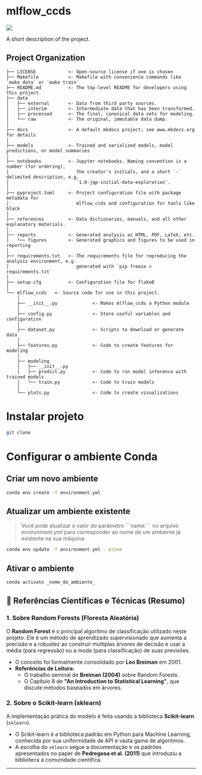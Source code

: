 # mlflow_ccds

<a target="_blank" href="https://cookiecutter-data-science.drivendata.org/">
    <img src="https://img.shields.io/badge/CCDS-Project%20template-328F97?logo=cookiecutter" />
</a>

A short description of the project.

## Project Organization

```
├── LICENSE            <- Open-source license if one is chosen
├── Makefile           <- Makefile with convenience commands like `make data` or `make train`
├── README.md          <- The top-level README for developers using this project.
├── data
│   ├── external       <- Data from third party sources.
│   ├── interim        <- Intermediate data that has been transformed.
│   ├── processed      <- The final, canonical data sets for modeling.
│   └── raw            <- The original, immutable data dump.
│
├── docs               <- A default mkdocs project; see www.mkdocs.org for details
│
├── models             <- Trained and serialized models, model predictions, or model summaries
│
├── notebooks          <- Jupyter notebooks. Naming convention is a number (for ordering),
│                         the creator's initials, and a short `-` delimited description, e.g.
│                         `1.0-jqp-initial-data-exploration`.
│
├── pyproject.toml     <- Project configuration file with package metadata for 
│                         mlflow_ccds and configuration for tools like black
│
├── references         <- Data dictionaries, manuals, and all other explanatory materials.
│
├── reports            <- Generated analysis as HTML, PDF, LaTeX, etc.
│   └── figures        <- Generated graphics and figures to be used in reporting
│
├── requirements.txt   <- The requirements file for reproducing the analysis environment, e.g.
│                         generated with `pip freeze > requirements.txt`
│
├── setup.cfg          <- Configuration file for flake8
│
└── mlflow_ccds   <- Source code for use in this project.
    │
    ├── __init__.py             <- Makes mlflow_ccds a Python module
    │
    ├── config.py               <- Store useful variables and configuration
    │
    ├── dataset.py              <- Scripts to download or generate data
    │
    ├── features.py             <- Code to create features for modeling
    │
    ├── modeling                
    │   ├── __init__.py 
    │   ├── predict.py          <- Code to run model inference with trained models          
    │   └── train.py            <- Code to train models
    │
    └── plots.py                <- Code to create visualizations
```
# Instalar projeto
```bash
git clone
```
# Configurar o ambiente Conda
## Criar um novo ambiente
```bash
conda env create -f environment.yml
```
## Atualizar um ambiente existente
> Você pode atualizar o valor do parâmetro ´´´name:´´´ no arquivo _environment.yml_ para corresponder ao nome de um ambiente já existente na sua máquina

```bash
conda env update -f environment.yml --prune
```
## Ativar o ambiente
```bash
conda activate _nome_do_ambiente_
```
## 🔬 Referências Científicas e Técnicas (Resumo)

### 1. Sobre Random Forests (Floresta Aleatória)

O **Random Forest** é o principal algoritmo de classificação utilizado neste projeto. Ele é um método de aprendizado supervisionado que aumenta a precisão e a robustez ao construir múltiplas árvores de decisão e usar a média (para regressão) ou a moda (para classificação) de suas previsões.

* O conceito foi formalmente consolidado por **Leo Breiman** em 2001.
* **Referências de Leitura:**
    * O trabalho seminal de **Breiman (2004)** sobre Random Forests.
    * O Capítulo 8 de **"An Introduction to Statistical Learning"**, que discute métodos baseados em árvores.

### 2. Sobre o Scikit-learn (sklearn)

A implementação prática do modelo é feita usando a biblioteca **Scikit-learn** (`sklearn`).

* O Scikit-learn é a biblioteca padrão em Python para Machine Learning, conhecida por sua uniformidade de API e vasta gama de algoritmos.
* A escolha do `sklearn` segue a documentação e os padrões apresentados no paper de **Pedregosa et al. (2011)** que introduziu a biblioteca à comunidade científica.

--------

